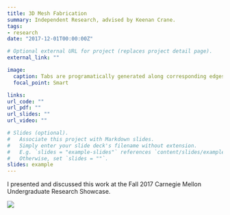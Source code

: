 ```yaml
---
title: 3D Mesh Fabrication
summary: Independent Research, advised by Keenan Crane.
tags:
- research
date: "2017-12-01T00:00:00Z"

# Optional external URL for project (replaces project detail page).
external_link: ""

image:
  caption: Tabs are programatically generated along corresponding edges to stitch the surface together.
  focal_point: Smart

links:
url_code: ""
url_pdf: ""
url_slides: ""
url_video: ""

# Slides (optional).
#   Associate this project with Markdown slides.
#   Simply enter your slide deck's filename without extension.
#   E.g. `slides = "example-slides"` references `content/slides/example-slides.md`.
#   Otherwise, set `slides = ""`.
slides: example
---
```


I presented and discussed this work at the Fall 2017 Carnegie Mellon Undergraduate Research Showcase.

![](/img/poster.png)
